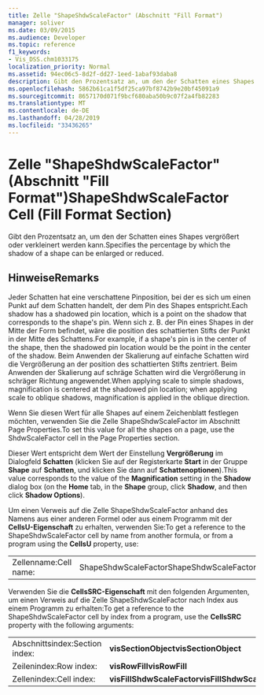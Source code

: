 ```yaml
---
title: Zelle "ShapeShdwScaleFactor" (Abschnitt "Fill Format")
manager: soliver
ms.date: 03/09/2015
ms.audience: Developer
ms.topic: reference
f1_keywords:
- Vis_DSS.chm1033175
localization_priority: Normal
ms.assetid: 94ec06c5-8d2f-dd27-1eed-1abaf93daba8
description: Gibt den Prozentsatz an, um den der Schatten eines Shapes vergrößert oder verkleinert werden kann.
ms.openlocfilehash: 5862b61ca1f5df25ca97bf8742b9e20bf45091a9
ms.sourcegitcommit: 8657170d071f9bcf680aba50b9c07f2a4fb82283
ms.translationtype: MT
ms.contentlocale: de-DE
ms.lasthandoff: 04/28/2019
ms.locfileid: "33436265"
---
```

# <a name="shapeshdwscalefactor-cell-fill-format-section"></a><span data-ttu-id="db52b-103">Zelle "ShapeShdwScaleFactor" (Abschnitt "Fill Format")</span><span class="sxs-lookup"><span data-stu-id="db52b-103">ShapeShdwScaleFactor Cell (Fill Format Section)</span></span>

<span data-ttu-id="db52b-104">Gibt den Prozentsatz an, um den der Schatten eines Shapes vergrößert oder verkleinert werden kann.</span><span class="sxs-lookup"><span data-stu-id="db52b-104">Specifies the percentage by which the shadow of a shape can be enlarged or reduced.</span></span>
  
## <a name="remarks"></a><span data-ttu-id="db52b-105">Hinweise</span><span class="sxs-lookup"><span data-stu-id="db52b-105">Remarks</span></span>

<span data-ttu-id="db52b-106">Jeder Schatten hat eine verschattene Pinposition, bei der es sich um einen Punkt auf dem Schatten handelt, der dem Pin des Shapes entspricht.</span><span class="sxs-lookup"><span data-stu-id="db52b-106">Each shadow has a shadowed pin location, which is a point on the shadow that corresponds to the shape's pin.</span></span> <span data-ttu-id="db52b-107">Wenn sich z. B. der Pin eines Shapes in der Mitte der Form befindet, wäre die position des schattierten Stifts der Punkt in der Mitte des Schattens.</span><span class="sxs-lookup"><span data-stu-id="db52b-107">For example, if a shape's pin is in the center of the shape, then the shadowed pin location would be the point in the center of the shadow.</span></span> <span data-ttu-id="db52b-108">Beim Anwenden der Skalierung auf einfache Schatten wird die Vergrößerung an der position des schattierten Stifts zentriert. Beim Anwenden der Skalierung auf schräge Schatten wird die Vergrößerung in schräger Richtung angewendet.</span><span class="sxs-lookup"><span data-stu-id="db52b-108">When applying scale to simple shadows, magnification is centered at the shadowed pin location; when applying scale to oblique shadows, magnification is applied in the oblique direction.</span></span> 
  
<span data-ttu-id="db52b-109">Wenn Sie diesen Wert für alle Shapes auf einem Zeichenblatt festlegen möchten, verwenden Sie die Zelle ShapeShdwScaleFactor im Abschnitt Page Properties.</span><span class="sxs-lookup"><span data-stu-id="db52b-109">To set this value for all the shapes on a page, use the ShdwScaleFactor cell in the Page Properties section.</span></span>
  
<span data-ttu-id="db52b-110">Dieser Wert entspricht dem Wert der Einstellung **Vergrößerung** im Dialogfeld **Schatten** (klicken Sie auf der Registerkarte **Start** in der Gruppe **Shape** auf **Schatten**, und klicken Sie dann auf **Schattenoptionen**).</span><span class="sxs-lookup"><span data-stu-id="db52b-110">This value corresponds to the value of the **Magnification** setting in the **Shadow** dialog box (on the **Home** tab, in the **Shape** group, click **Shadow**, and then click **Shadow Options**).</span></span>
  
<span data-ttu-id="db52b-111">Um einen Verweis auf die Zelle ShapeShdwScaleFactor anhand des Namens aus einer anderen Formel oder aus einem Programm mit der **CellsU-Eigenschaft** zu erhalten, verwenden Sie:</span><span class="sxs-lookup"><span data-stu-id="db52b-111">To get a reference to the ShapeShdwScaleFactor cell by name from another formula, or from a program using the **CellsU** property, use:</span></span> 
  
|||
|:-----|:-----|
|<span data-ttu-id="db52b-112">Zellenname:</span><span class="sxs-lookup"><span data-stu-id="db52b-112">Cell name:</span></span>  <br/> |<span data-ttu-id="db52b-113">ShapeShdwScaleFactor</span><span class="sxs-lookup"><span data-stu-id="db52b-113">ShapeShdwScaleFactor</span></span>  <br/> |
   
<span data-ttu-id="db52b-114">Verwenden Sie die **CellsSRC-Eigenschaft** mit den folgenden Argumenten, um einen Verweis auf die Zelle ShapeShdwScaleFactor nach Index aus einem Programm zu erhalten:</span><span class="sxs-lookup"><span data-stu-id="db52b-114">To get a reference to the ShapeShdwScaleFactor cell by index from a program, use the **CellsSRC** property with the following arguments:</span></span> 
  
|||
|:-----|:-----|
|<span data-ttu-id="db52b-115">Abschnittsindex:</span><span class="sxs-lookup"><span data-stu-id="db52b-115">Section index:</span></span>  <br/> |<span data-ttu-id="db52b-116">**visSectionObject**</span><span class="sxs-lookup"><span data-stu-id="db52b-116">**visSectionObject**</span></span> <br/> |
|<span data-ttu-id="db52b-117">Zeilenindex:</span><span class="sxs-lookup"><span data-stu-id="db52b-117">Row index:</span></span>  <br/> |<span data-ttu-id="db52b-118">**visRowFill**</span><span class="sxs-lookup"><span data-stu-id="db52b-118">**visRowFill**</span></span> <br/> |
|<span data-ttu-id="db52b-119">Zellenindex:</span><span class="sxs-lookup"><span data-stu-id="db52b-119">Cell index:</span></span>  <br/> |<span data-ttu-id="db52b-120">**visFillShdwScaleFactor**</span><span class="sxs-lookup"><span data-stu-id="db52b-120">**visFillShdwScaleFactor**</span></span> <br/> |
   

